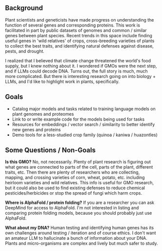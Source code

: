 ## Background

Plant scientists and geneticists have made progress on understanding the function of several genes and corresponding proteins. This work is facilitated in part by public datasets of genomes and 
common / similar genes between plant species. Recent trends in this space include finding useful genes in 'wild relatives' of crops, cross-breeding varieties of plants to collect the best traits,
and identifying natural defenses against disease, pests, and drought.

I realized that I believed that climate change threatened the world's food supply, but I knew nothing about it. I wondered if GMOs were the next step,
and if LLMs could decode DNA. Turns out, the full story is much, much more complicated. But there is interesting research going on into biology + LLMs, and I'd like to highlight
work in plants, specifically.

## Goals

- Catalog major models and tasks related to training language models on plant genomes and proteomes
- Link to or write example code for the models being used for tasks
- Resources for embeddings / vector search / similarity to better identify new genes and proteins
- Demo tools for a less-studied crop family (quinoa / kaniwa / huazontles)

## Some Questions / Non-Goals

**Is this GMO?** No, not necessarily. Plenty of plant research is figuring out what genes are connected to parts of the cell, parts of the plant, different traits, etc. Then there
are plenty of researchers who are collecting, mapping, and crossing varieties of corn, wheat, potato, etc. including heirloom varieties and wild relatives. This info is useful for
GMO research, but it could also be used to find existing defenses to reduce chemical pesticides/herbicides or stop the spread of fungi which harm crops.

**Where is AlphaFold / protein folding?** If you are a researcher you can ask DeepMind for access to AlphaFold.
I'm not interested in listing and comparing protein folding models, because you should probably just use AlphaFold.

**What about my DNA?** Human testing and identifying human genes has its own challenges around testing / iteration and of course ethics. I don't want an amateur LLM to hallucinate
a bunch of information about your DNA. Plants and micro-organisms are complex and lively but much safer to study.

